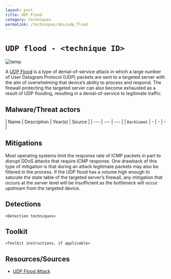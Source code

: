 ```yaml
---
layout: post
title: UDP Flood
category: techniques
permalink: /techniques/dos/udp_flood
---
```

# `UDP flood - <technique ID>`

![temp](https://www.cloudflare.com/img/learning/ddos/udp-flood-ddos-attack/udp-flood-attack-ddos-attack-diagram.png)

A [UDP Flood](https://www.cloudflare.com/learning/ddos/udp-flood-ddos-attack/) is a type of denial-of-service attack in which a large number of User Datagram Protocol (UDP) packets are sent to a targeted server with the aim of overwhelming that device’s ability to process and respond. The firewall protecting the targeted server can also become exhausted as a result of UDP flooding, resulting in a denial-of-service to legitimate traffic.

## Malware/Threat actors

| Name | Description | Year(s) | Source |
| --- | --- | --- |
| `DarkComet` | - | - | - |

## Mitigations

Most operating systems limit the response rate of ICMP packets in part to disrupt DDoS attacks that require ICMP response. One drawback of this type of mitigation is that during an attack legitimate packets may also be filtered in the process. If the UDP flood has a volume high enough to saturate the state table of the targeted server’s firewall, any mitigation that occurs at the server level will be insufficient as the bottleneck will occur upstream from the targeted device.

## Detections

`<Detection techniques>`

## Toolkit

`<Toolkit instructions, if applicable>`

## Resources/Sources

* [UDP Flood Attack](https://www.cloudflare.com/learning/ddos/udp-flood-ddos-attack/)
